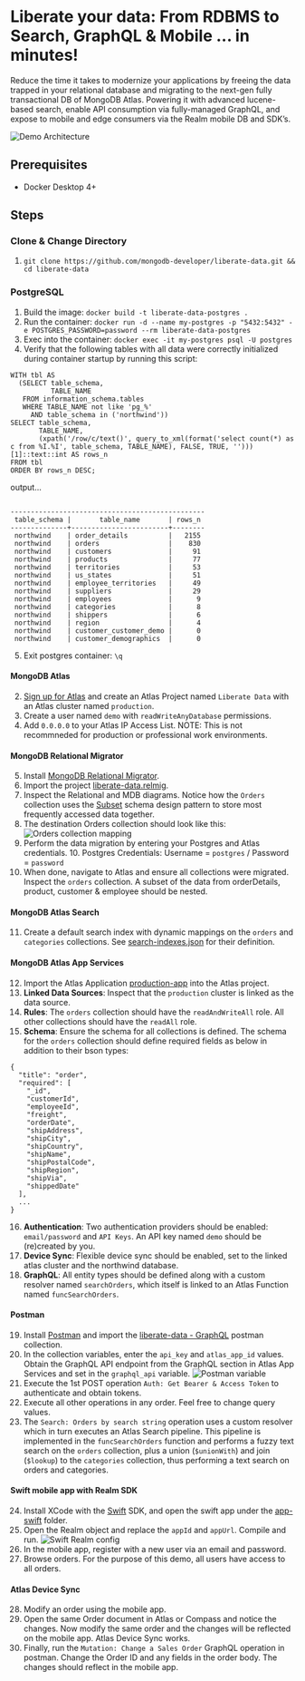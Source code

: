 # Liberate your data: From RDBMS to Search, GraphQL & Mobile ... in minutes!

Reduce the time it takes to modernize your applications by freeing the data trapped in your relational database and migrating to the next-gen fully transactional DB of MongoDB Atlas. Powering it with advanced lucene-based search, enable API consumption via fully-managed GraphQL, and expose to mobile and edge consumers via the Realm mobile DB and SDK’s. 

![Demo Architecture](./img/demo-components.jpg)

## Prerequisites
* Docker Desktop 4+


## Steps
### Clone & Change Directory
1. ```shell
   git clone https://github.com/mongodb-developer/liberate-data.git && cd liberate-data
   ```

### PostgreSQL
1. Build the image: 
   `docker build -t liberate-data-postgres .`
2. Run the container:
   `docker run -d --name my-postgres -p "5432:5432" -e POSTGRES_PASSWORD=password --rm liberate-data-postgres`
3. Exec into the container:
   `docker exec -it my-postgres psql -U postgres`
4. Verify that the following tables with all data were correctly initialized during container startup by running this script:

```postgresql
WITH tbl AS
  (SELECT table_schema,
          TABLE_NAME
   FROM information_schema.tables
   WHERE TABLE_NAME not like 'pg_%'
     AND table_schema in ('northwind'))
SELECT table_schema,
       TABLE_NAME,
       (xpath('/row/c/text()', query_to_xml(format('select count(*) as c from %I.%I', table_schema, TABLE_NAME), FALSE, TRUE, '')))[1]::text::int AS rows_n
FROM tbl
ORDER BY rows_n DESC;
```

output...

```shell

------------------------------------------------
 table_schema |       table_name       | rows_n 
--------------+------------------------+--------
 northwind    | order_details          |   2155
 northwind    | orders                 |    830
 northwind    | customers              |     91
 northwind    | products               |     77
 northwind    | territories            |     53
 northwind    | us_states              |     51
 northwind    | employee_territories   |     49
 northwind    | suppliers              |     29
 northwind    | employees              |      9
 northwind    | categories             |      8
 northwind    | shippers               |      6
 northwind    | region                 |      4
 northwind    | customer_customer_demo |      0
 northwind    | customer_demographics  |      0

```
5. Exit postgres container: `\q`

#### MongoDB Atlas
2. [Sign up for Atlas](https://www.mongodb.com/cloud/atlas/signup) and create an Atlas Project named `Liberate Data` with an Atlas cluster named `production`.
3. Create a user named `demo` with `readWriteAnyDatabase` permissions.
4. Add `0.0.0.0` to your Atlas IP Access List. NOTE: This is not recommneded for production or professional work environments.
#### MongoDB Relational Migrator
5. Install [MongoDB Relational Migrator](https://www.mongodb.com/products/relational-migrator).
6. Import the project [liberate-data.relmig](./relational-migrator/liberate-data.relmig).
7. Inspect the Relational and MDB diagrams. Notice how the `Orders` collection uses the [Subset](https://www.mongodb.com/blog/post/building-with-patterns-the-subset-pattern) schema design pattern to store most frequently accessed data together.
8. The destination Orders collection should look like this:
![Orders collection mapping](./img/orders_mappings.jpg)
9. Perform the data migration by entering your Postgres and Atlas credentials.
   10. Postgres Credentials: Username = `postgres` / Password = `password`
10. When done, navigate to Atlas and ensure all collections were migrated. Inspect the `orders` collection. A subset of the data from orderDetails, product, customer & employee should be nested.
#### MongoDB Atlas Search
11. Create a default search index with dynamic mappings on the `orders` and `categories` collections. See [search-indexes.json](./atlas/search-indexes.json) for their definition.
#### MongoDB Atlas App Services
12. Import the Atlas Application [production-app](./app-services/) into the Atlas project.
13. <b>Linked Data Sources</b>: Inspect that the `production` cluster is linked as the data source.
14. <b>Rules</b>: The `orders` collection should have the `readAndWriteAll` role. All other collections should have the `readAll` role. 
15. <b>Schema</b>: Ensure the schema for all collections is defined. The schema for the `orders` collection should define required fields as below in addition to their bson types:
```
{
  "title": "order",
  "required": [
    "_id",
    "customerId",
    "employeeId",
    "freight",
    "orderDate",
    "shipAddress",
    "shipCity",
    "shipCountry",
    "shipName",
    "shipPostalCode",
    "shipRegion",
    "shipVia",
    "shippedDate"
  ],
  ...
}
```
16. <b>Authentication</b>: Two authentication providers should be enabled: `email/password` and `API Keys`. An API key named `demo` should be (re)created by you.
17. <b>Device Sync</b>: Flexible device sync should be enabled, set to the linked atlas cluster and the northwind database.
18. <b>GraphQL</b>: All entity types should be defined along with a custom resolver named `searchOrders`, which itself is linked to an Atlas Function named `funcSearchOrders`.

#### Postman
19. Install [Postman](https://www.postman.com/downloads/) and import the [liberate-data - GraphQL](./postman/liberate-data%20-%20GraphQL.postman_collection.json) postman collection.
20. In the collection variables, enter the `api_key` and `atlas_app_id` values. Obtain the GraphQL API endpoint from the GraphQL section in Atlas App Services and set in the `graphql_api` variable.
![Postman variable](./img/postman-variables.jpg)
21. Execute the 1st POST operation `Auth: Get Bearer & Access Token` to authenticate and obtain tokens.
22. Execute all other operations in any order. Feel free to change query values.
23. The `Search: Orders by search string` operation uses a custom resolver which in turn executes an Atlas Search pipeline. This pipeline is implemented in the `funcSearchOrders` function and performs a fuzzy text search on the `orders` collection, plus a union (`$unionWith`) and join (`$lookup`) to the `categories` collection, thus performing a text search on orders and categories.

#### Swift mobile app with Realm SDK
24. Install XCode with the [Swift](https://developer.apple.com/swift/) SDK, and open the swift app under the [app-swift](./app-swift/) folder. 
25. Open the Realm object and replace the `appId` and  `appUrl`. Compile and run.
![Swift Realm config](./img/swift-app-config.jpg)
26. In the mobile app, register with a new user via an email and password. 
27. Browse orders. For the purpose of this demo, all users have access to all orders.

#### Atlas Device Sync
28. Modify an order using the mobile app.
20. Open the same Order document in Atlas or Compass and notice the changes. Now modify the same order and the changes will be reflected on the mobile app. Atlas Device Sync works.
30. Finally, run the `Mutation: Change a Sales Order` GraphQL operation in postman. Change the Order ID and any fields in the order body. The changes should reflect in the mobile app.